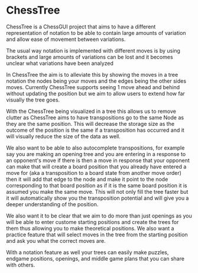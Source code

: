 # ChessTree

ChessTree is a ChessGUI project that aims to have a different representation of notation to be able to contain large amounts of variation and allow ease of movement between variations.  

The usual way notation is implemented with different moves is by using brackets and large amounts of variations can be lost and it becomes unclear what variations have been analyzed 

In ChessTree the aim is to alleviate this by showing the moves in a tree notation the nodes being your moves and the edges being the other sides moves. Currently ChessTree supports seeing 1 move ahead and behind without updating the position but we aim to allow users to extend how far visually the tree goes. 

With the ChessTree being visualized in a tree this allows us to remove clutter as ChessTree aims to have transpositions go to the same Node as they are the same position. This will decrease the storage size as the outcome of the position is the same if a transposition has occurred and it will visually reduce the size of the data as well. 

We also want to be able to also autocomplete transpositions, for example say you are making an opening tree and you are entering in a response to an opponent's move if there is then a move in response that your opponent can make that will create a board position that you already have entered a move for (aka a transposition to a board state from another move order) then it will add that edge to the node and make it point to the node corresponding to that board position as if it is the same board position it is assumed you make the same move. This will not only fill the tree faster but it will automatically show you the transposition potential and will give you a deeper understanding of the position.

We also want it to be clear that we aim to do more than just openings  as you will be able to enter custome starting positions and create the trees for them thus allowing you to make theoretical positions. We also want a practice feature that will select moves in the tree from the starting position and ask you what the correct moves are. 

With a notation feature as well your trees can easily make puzzles, endgame positions, openings, and middle game plans that you can share with others. 
